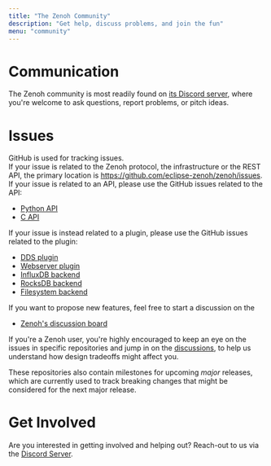 ```yaml
---
title: "The Zenoh Community"
description: "Get help, discuss problems, and join the fun"
menu: "community"
---
```


# Communication

The Zenoh community is most readily found on
[its Discord server](https://discord.gg/cRFZDJfS3g), where you're welcome to
ask questions, report problems, or pitch ideas.

# Issues

GitHub is used for tracking issues.  
If your issue is related to the Zenoh protocol, the infrastructure or the REST API, the primary location is https://github.com/eclipse-zenoh/zenoh/issues.  
If your issue is related to an API, please use the GitHub issues related to the API:
  *  [Python API](https://github.com/eclipse-zenoh/zenoh-python/issues)
  *  [C API](https://github.com/eclipse-zenoh/zenoh-c/issues)

If your issue is instead related to a plugin, please use the GitHub issues related to the plugin:
  *  [DDS plugin](https://github.com/eclipse-zenoh/zenoh-plugin-dds/issues)
  *  [Webserver plugin](https://github.com/eclipse-zenoh/zenoh-plugin-webserver/issues)
  *  [InfluxDB backend](https://github.com/eclipse-zenoh/zenoh-backend-influxdb/issues)
  *  [RocksDB backend](https://github.com/eclipse-zenoh/zenoh-backend-rocksdb/issues)
  *  [Filesystem backend](https://github.com/eclipse-zenoh/zenoh-backend-filesystem/issues)

If you want to propose new features, feel free to start a discussion on the 
  * [Zenoh's discussion board](https://github.com/eclipse-zenoh/roadmap/discussions)

If you're a Zenoh user, you're highly encouraged to keep an eye on the issues in specific repositories
and jump in on the [discussions](https://github.com/eclipse-zenoh/roadmap/discussions), to help us understand how design tradeoffs might
affect you.

These repositories also contain milestones for upcoming *major* releases, which
are currently used to track breaking changes that might be considered for the
next major release.

# Get Involved

Are you interested in getting involved and helping out? Reach-out to us 
via the [Discord Server](https://discord.gg/cRFZDJfS3g).
